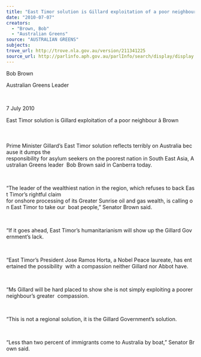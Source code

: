 ```yaml
---
title: "East Timor solution is Gillard exploitation of a poor neighbour."
date: "2010-07-07"
creators:
  - "Brown, Bob"
  - "Australian Greens"
source: "AUSTRALIAN GREENS"
subjects:
trove_url: http://trove.nla.gov.au/version/211341225
source_url: http://parlinfo.aph.gov.au/parlInfo/search/display/display.w3p;query=Id%3A%22media/pressrel/9YOX6%22
---
```


 Bob Brown 

 Australian Greens Leader 

  

 7 July 2010 

 East Timor solution is Gillard exploitation of a poor neighbour â Brown 

  

 Prime Minister Gillard’s East Timor solution reflects terribly on Australia because it dumps the  responsibility for asylum seekers on the poorest nation in South East Asia, Australian Greens leader  Bob Brown said in Canberra today. 

  

 “The leader of the wealthiest nation in the region, which refuses to back East Timor’s rightful claim  for onshore processing of its Greater Sunrise oil and gas wealth, is calling on East Timor to take our  boat people,” Senator Brown said.  

  

 “If it goes ahead, East Timor’s humanitarianism will show up the Gillard Government’s lack.  

  

 “East Timor’s President Jose Ramos Horta, a Nobel Peace laureate, has entertained the possibility  with a compassion neither Gillard nor Abbot have. 

  

 “Ms Gillard will be hard placed to show she is not simply exploiting a poorer neighbour’s greater  compassion.  

  

 “This is not a regional solution, it is the Gillard Government’s solution.  

  

 “Less than two percent of immigrants come to Australia by boat,” Senator Brown said.  

  

  


